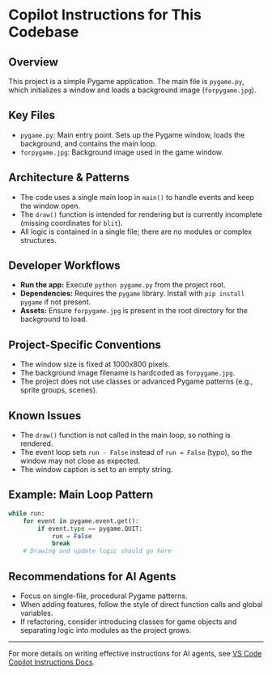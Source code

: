 # Copilot Instructions for This Codebase

## Overview
This project is a simple Pygame application. The main file is `pygame.py`, which initializes a window and loads a background image (`forpygame.jpg`).

## Key Files
- `pygame.py`: Main entry point. Sets up the Pygame window, loads the background, and contains the main loop.
- `forpygame.jpg`: Background image used in the game window.

## Architecture & Patterns
- The code uses a single main loop in `main()` to handle events and keep the window open.
- The `draw()` function is intended for rendering but is currently incomplete (missing coordinates for `blit`).
- All logic is contained in a single file; there are no modules or complex structures.

## Developer Workflows
- **Run the app:** Execute `python pygame.py` from the project root.
- **Dependencies:** Requires the `pygame` library. Install with `pip install pygame` if not present.
- **Assets:** Ensure `forpygame.jpg` is present in the root directory for the background to load.

## Project-Specific Conventions
- The window size is fixed at 1000x800 pixels.
- The background image filename is hardcoded as `forpygame.jpg`.
- The project does not use classes or advanced Pygame patterns (e.g., sprite groups, scenes).

## Known Issues
- The `draw()` function is not called in the main loop, so nothing is rendered.
- The event loop sets `run - False` instead of `run = False` (typo), so the window may not close as expected.
- The window caption is set to an empty string.

## Example: Main Loop Pattern
```python
while run:
    for event in pygame.event.get():
        if event.type == pygame.QUIT:
            run = False
            break
    # Drawing and update logic should go here
```

## Recommendations for AI Agents
- Focus on single-file, procedural Pygame patterns.
- When adding features, follow the style of direct function calls and global variables.
- If refactoring, consider introducing classes for game objects and separating logic into modules as the project grows.

---
For more details on writing effective instructions for AI agents, see [VS Code Copilot Instructions Docs](https://aka.ms/vscode-instructions-docs).
